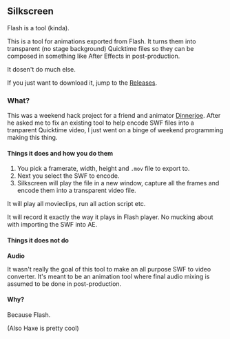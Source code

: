 ## Silkscreen

Flash is a tool (kinda).

This is a tool for animations exported from Flash. It turns them into transparent (no stage background) Quicktime files so they can be composed in something like After Effects in post-production.

It dosen't do much else.

If you just want to download it, jump to the [Releases](https://github.com/AaronShea/Silkscreen/releases).

### What?

This was a weekend hack project for a friend and animator [Dinnerjoe](https://www.youtube.com/user/Dinnerjoe). After he asked me to fix an existing tool to help encode SWF files into a tranparent Quicktime video, I just went on a binge of weekend programming making this thing.

#### Things it does and how you do them

1. You pick a framerate, width, height and `.mov` file to export to.
2. Next you select the SWF to encode.
3. Silkscreen will play the file in a new window, capture all the frames and encode them into a transparent video file.

It will play all movieclips, run all action script etc.

It will record it exactly the way it plays in Flash player. No mucking about with importing the SWF into AE.

#### Things it does not do

**Audio**

It wasn't really the goal of this tool to make an all purpose SWF to video converter. It's meant to be an animation tool where final audio mixing is assumed to be done in post-production.

#### Why?

Because Flash.

(Also Haxe is pretty cool)
